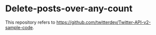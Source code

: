 # Delete-posts-over-any-count
 This repository refers to https://github.com/twitterdev/Twitter-API-v2-sample-code.
